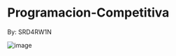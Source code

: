 # Programacion-Competitiva
By: SRD4RW1N

![image](https://user-images.githubusercontent.com/114320740/221880231-7acc9df6-ec20-43f3-a54c-5fab007c7e05.png)
